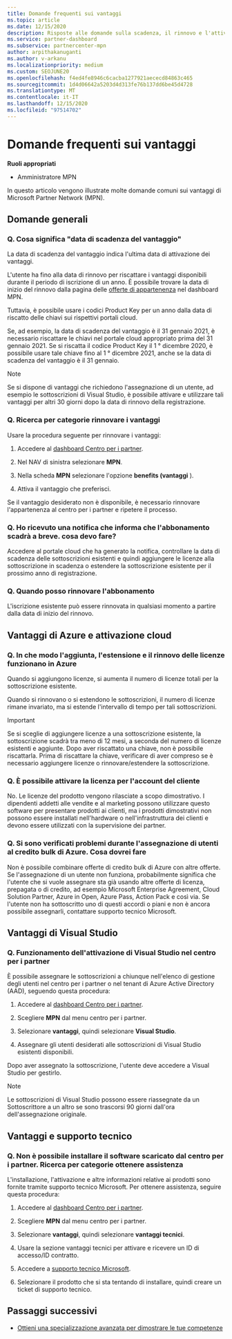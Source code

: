 ```yaml
---
title: Domande frequenti sui vantaggi
ms.topic: article
ms.date: 12/15/2020
description: Risposte alle domande sulla scadenza, il rinnovo e l'attivazione delle licenze per Azure, cloud, Visual Studio e i vantaggi tecnici e di supporto
ms.service: partner-dashboard
ms.subservice: partnercenter-mpn
author: arpithakanuganti
ms.author: v-arkanu
ms.localizationpriority: medium
ms.custom: SEOJUNE20
ms.openlocfilehash: f4ed4fe8946c6cacba1277921aececd84863c465
ms.sourcegitcommit: 1d4d06642a5203d4d313fe76b137dd6be45d4728
ms.translationtype: MT
ms.contentlocale: it-IT
ms.lasthandoff: 12/15/2020
ms.locfileid: "97514702"
---
```

# <a name="benefits-faq"></a>Domande frequenti sui vantaggi

**Ruoli appropriati**

- Amministratore MPN

In questo articolo vengono illustrate molte domande comuni sui vantaggi di Microsoft Partner Network (MPN).


## <a name="general-questions"></a>Domande generali

### <a name="q-what-does-benefit-expiry-date-mean"></a>Q. Cosa significa "data di scadenza del vantaggio"

La data di scadenza del vantaggio indica l'ultima data di attivazione dei vantaggi.

L'utente ha fino alla data di rinnovo per riscattare i vantaggi disponibili durante il periodo di iscrizione di un anno. È possibile trovare la data di inizio del rinnovo dalla pagina delle [offerte di appartenenza](https://partner.microsoft.com/dashboard/mpn/offers) nel dashboard MPN.

Tuttavia, è possibile usare i codici Product Key per un anno dalla data di riscatto delle chiavi sui rispettivi portali cloud.

Se, ad esempio, la data di scadenza del vantaggio è il 31 gennaio 2021, è necessario riscattare le chiavi nel portale cloud appropriato prima del 31 gennaio 2021. Se si riscatta il codice Product Key il 1 ° dicembre 2020, è possibile usare tale chiave fino al 1 ° dicembre 2021, anche se la data di scadenza del vantaggio è il 31 gennaio.

>[!NOTE]
>Se si dispone di vantaggi che richiedono l'assegnazione di un utente, ad esempio le sottoscrizioni di Visual Studio, è possibile attivare e utilizzare tali vantaggi per altri 30 giorni dopo la data di rinnovo della registrazione.

### <a name="q-how-do-i-renew-my-benefits"></a>Q. Ricerca per categorie rinnovare i vantaggi

Usare la procedura seguente per rinnovare i vantaggi:

1. Accedere al [dashboard Centro per i partner](https://partner.microsoft.com/dashboard/).

2. Nel NAV di sinistra selezionare **MPN**.

3. Nella scheda **MPN** selezionare l'opzione **benefits (vantaggi** ).

4. Attiva il vantaggio che preferisci.

Se il vantaggio desiderato non è disponibile, è necessario rinnovare l'appartenenza al centro per i partner e ripetere il processo.

### <a name="q-i-received-a-notification-informing-me-that-my-subscription-is-expiring-soon---what-should-i-do"></a>Q. Ho ricevuto una notifica che informa che l'abbonamento scadrà a breve. cosa devo fare?

Accedere al portale cloud che ha generato la notifica, controllare la data di scadenza delle sottoscrizioni esistenti e quindi aggiungere le licenze alla sottoscrizione in scadenza o estendere la sottoscrizione esistente per il prossimo anno di registrazione.

### <a name="q-when-can-i-renew-my-membership"></a>Q. Quando posso rinnovare l'abbonamento

L'iscrizione esistente può essere rinnovata in qualsiasi momento a partire dalla data di inizio del rinnovo.

## <a name="azure-and-cloud-activation-benefits"></a>Vantaggi di Azure e attivazione cloud

### <a name="q-how-does-adding-extendingrenewing-licenses-work-on-azure"></a>Q. In che modo l'aggiunta, l'estensione e il rinnovo delle licenze funzionano in Azure

Quando si aggiungono licenze, si aumenta il numero di licenze totali per la sottoscrizione esistente.

Quando si rinnovano o si estendono le sottoscrizioni, il numero di licenze rimane invariato, ma si estende l'intervallo di tempo per tali sottoscrizioni.

>[!IMPORTANT]
>Se si sceglie di aggiungere licenze a una sottoscrizione esistente, la sottoscrizione scadrà tra meno di 12 mesi, a seconda del numero di licenze esistenti e aggiunte. Dopo aver riscattato una chiave, non è possibile riscattarla. Prima di riscattare la chiave, verificare di aver compreso se è necessario aggiungere licenze o rinnovare/estendere la sottoscrizione.

### <a name="q-can-i-activate-the-license-on-my-customers-account"></a>Q. È possibile attivare la licenza per l'account del cliente

No. Le licenze del prodotto vengono rilasciate a scopo dimostrativo. I dipendenti addetti alle vendite e al marketing possono utilizzare questo software per presentare prodotti ai clienti, ma i prodotti dimostrativi non possono essere installati nell'hardware o nell'infrastruttura dei clienti e devono essere utilizzati con la supervisione dei partner.

### <a name="q-im-having-trouble-assigning-users-in-azure-bulk-credit-what-should-i-do"></a>Q. Si sono verificati problemi durante l'assegnazione di utenti al credito bulk di Azure. Cosa dovrei fare

Non è possibile combinare offerte di credito bulk di Azure con altre offerte. Se l'assegnazione di un utente non funziona, probabilmente significa che l'utente che si vuole assegnare sta già usando altre offerte di licenza, prepagata o di credito, ad esempio Microsoft Enterprise Agreement, Cloud Solution Partner, Azure in Open, Azure Pass, Action Pack e così via. Se l'utente non ha sottoscritto uno di questi accordi o piani e non è ancora possibile assegnarli, contattare supporto tecnico Microsoft.

## <a name="visual-studio-benefits"></a>Vantaggi di Visual Studio

### <a name="q-how-does-visual-studio-activation-work-in-partner-center"></a>Q. Funzionamento dell'attivazione di Visual Studio nel centro per i partner

È possibile assegnare le sottoscrizioni a chiunque nell'elenco di gestione degli utenti nel centro per i partner o nel tenant di Azure Active Directory (AAD), seguendo questa procedura:

1. Accedere al [dashboard Centro per i partner](https://partner.microsoft.com/dashboard/).

2. Scegliere **MPN** dal menu centro per i partner.

3. Selezionare **vantaggi**, quindi selezionare **Visual Studio**.

4. Assegnare gli utenti desiderati alle sottoscrizioni di Visual Studio esistenti disponibili.

Dopo aver assegnato la sottoscrizione, l'utente deve accedere a Visual Studio per gestirlo.

>[!Note]
> Le sottoscrizioni di Visual Studio possono essere riassegnate da un Sottoscrittore a un altro se sono trascorsi 90 giorni dall'ora dell'assegnazione originale.

## <a name="technical-benefits-and-support"></a>Vantaggi e supporto tecnico

### <a name="q-i-cant-install-the-software-i-downloaded-from-partner-center-how-do-i-get-help"></a>Q. Non è possibile installare il software scaricato dal centro per i partner. Ricerca per categorie ottenere assistenza

L'installazione, l'attivazione e altre informazioni relative ai prodotti sono fornite tramite supporto tecnico Microsoft. Per ottenere assistenza, seguire questa procedura:

1. Accedere al [dashboard Centro per i partner](https://partner.microsoft.com/dashboard/).

2. Scegliere **MPN** dal menu centro per i partner.

3. Selezionare **vantaggi**, quindi selezionare **vantaggi tecnici**.

4. Usare la sezione vantaggi tecnici per attivare e ricevere un ID di accesso/ID contratto.

5. Accedere a [supporto tecnico Microsoft](https://support.microsoft.com/supportforbusiness/productselection).

6. Selezionare il prodotto che si sta tentando di installare, quindi creare un ticket di supporto tecnico.

## <a name="next-steps"></a>Passaggi successivi

- [Ottieni una specializzazione avanzata per dimostrare le tue competenze](advanced-specializations.md)
